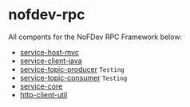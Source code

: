 # nofdev-rpc

All compents for the NoFDev RPC Framework below:  

* [service-host-mvc](https://github.com/nofdev/service-host-mvc)
* [service-client-java](https://github.com/nofdev/service-client-java)
* [service-topic-producer]() `Testing`
* [service-topic-consumer]() `Testing`
* [service-core](https://github.com/nofdev/service-core)
* [http-client-util](https://github.com/nofdev/http-client-util)
